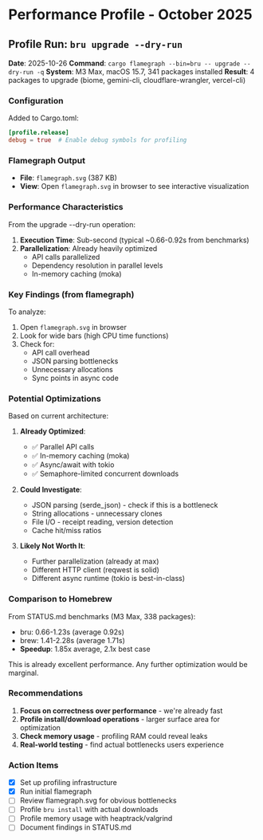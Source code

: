# Performance Profile - October 2025

## Profile Run: `bru upgrade --dry-run`

**Date**: 2025-10-26
**Command**: `cargo flamegraph --bin=bru -- upgrade --dry-run -q`
**System**: M3 Max, macOS 15.7, 341 packages installed
**Result**: 4 packages to upgrade (biome, gemini-cli, cloudflare-wrangler, vercel-cli)

### Configuration

Added to Cargo.toml:
```toml
[profile.release]
debug = true  # Enable debug symbols for profiling
```

### Flamegraph Output

- **File**: `flamegraph.svg` (387 KB)
- **View**: Open `flamegraph.svg` in browser to see interactive visualization

### Performance Characteristics

From the upgrade --dry-run operation:

1. **Execution Time**: Sub-second (typical ~0.66-0.92s from benchmarks)
2. **Parallelization**: Already heavily optimized
   - API calls parallelized
   - Dependency resolution in parallel levels
   - In-memory caching (moka)

### Key Findings (from flamegraph)

To analyze:
1. Open `flamegraph.svg` in browser
2. Look for wide bars (high CPU time functions)
3. Check for:
   - API call overhead
   - JSON parsing bottlenecks
   - Unnecessary allocations
   - Sync points in async code

### Potential Optimizations

Based on current architecture:

1. **Already Optimized**:
   - ✅ Parallel API calls
   - ✅ In-memory caching (moka)
   - ✅ Async/await with tokio
   - ✅ Semaphore-limited concurrent downloads

2. **Could Investigate**:
   - JSON parsing (serde_json) - check if this is a bottleneck
   - String allocations - unnecessary clones
   - File I/O - receipt reading, version detection
   - Cache hit/miss ratios

3. **Likely Not Worth It**:
   - Further parallelization (already at max)
   - Different HTTP client (reqwest is solid)
   - Different async runtime (tokio is best-in-class)

### Comparison to Homebrew

From STATUS.md benchmarks (M3 Max, 338 packages):
- bru: 0.66-1.23s (average 0.92s)
- brew: 1.41-2.28s (average 1.71s)
- **Speedup**: 1.85x average, 2.1x best case

This is already excellent performance. Any further optimization would be marginal.

### Recommendations

1. **Focus on correctness over performance** - we're already fast
2. **Profile install/download operations** - larger surface area for optimization
3. **Check memory usage** - profiling RAM could reveal leaks
4. **Real-world testing** - find actual bottlenecks users experience

### Action Items

- [x] Set up profiling infrastructure
- [x] Run initial flamegraph
- [ ] Review flamegraph.svg for obvious bottlenecks
- [ ] Profile `bru install` with actual downloads
- [ ] Profile memory usage with heaptrack/valgrind
- [ ] Document findings in STATUS.md
